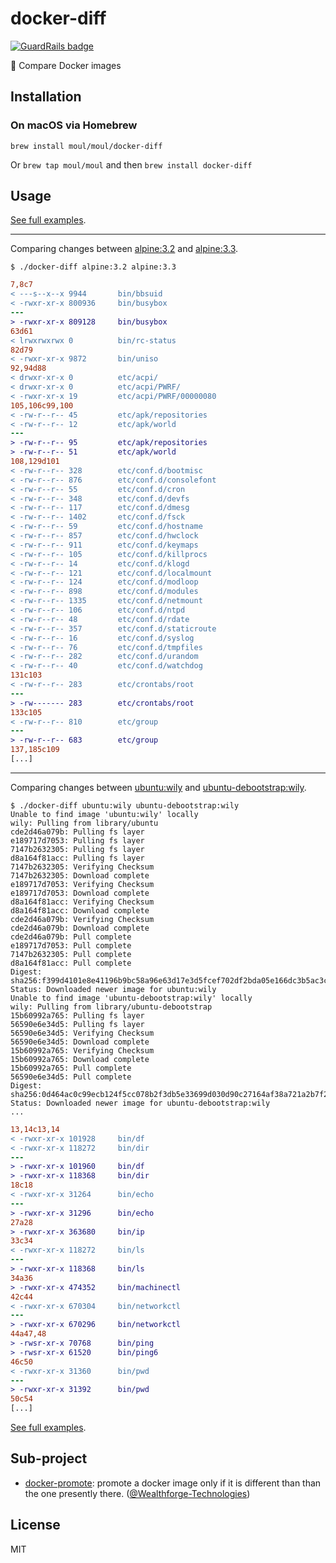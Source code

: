 # docker-diff

[![GuardRails badge](https://badges.production.guardrails.io/moul/docker-diff.svg)](https://www.guardrails.io)

:whale: Compare Docker images

## Installation

### On macOS via Homebrew

`brew install moul/moul/docker-diff`

Or `brew tap moul/moul` and then `brew install docker-diff`

## Usage

[See full examples](./examples).

---

Comparing changes between [alpine:3.2](https://hub.docker.com/r/library/alpine/) and [alpine:3.3](https://hub.docker.com/r/library/alpine/).

```console
$ ./docker-diff alpine:3.2 alpine:3.3
```

```diff
7,8c7
< ---s--x--x 9944       bin/bbsuid
< -rwxr-xr-x 800936     bin/busybox
---
> -rwxr-xr-x 809128     bin/busybox
63d61
< lrwxrwxrwx 0          bin/rc-status
82d79
< -rwxr-xr-x 9872       bin/uniso
92,94d88
< drwxr-xr-x 0          etc/acpi/
< drwxr-xr-x 0          etc/acpi/PWRF/
< -rwxr-xr-x 19         etc/acpi/PWRF/00000080
105,106c99,100
< -rw-r--r-- 45         etc/apk/repositories
< -rw-r--r-- 12         etc/apk/world
---
> -rw-r--r-- 95         etc/apk/repositories
> -rw-r--r-- 51         etc/apk/world
108,129d101
< -rw-r--r-- 328        etc/conf.d/bootmisc
< -rw-r--r-- 876        etc/conf.d/consolefont
< -rw-r--r-- 55         etc/conf.d/cron
< -rw-r--r-- 348        etc/conf.d/devfs
< -rw-r--r-- 117        etc/conf.d/dmesg
< -rw-r--r-- 1402       etc/conf.d/fsck
< -rw-r--r-- 59         etc/conf.d/hostname
< -rw-r--r-- 857        etc/conf.d/hwclock
< -rw-r--r-- 911        etc/conf.d/keymaps
< -rw-r--r-- 105        etc/conf.d/killprocs
< -rw-r--r-- 14         etc/conf.d/klogd
< -rw-r--r-- 121        etc/conf.d/localmount
< -rw-r--r-- 124        etc/conf.d/modloop
< -rw-r--r-- 898        etc/conf.d/modules
< -rw-r--r-- 1335       etc/conf.d/netmount
< -rw-r--r-- 106        etc/conf.d/ntpd
< -rw-r--r-- 48         etc/conf.d/rdate
< -rw-r--r-- 357        etc/conf.d/staticroute
< -rw-r--r-- 16         etc/conf.d/syslog
< -rw-r--r-- 76         etc/conf.d/tmpfiles
< -rw-r--r-- 282        etc/conf.d/urandom
< -rw-r--r-- 40         etc/conf.d/watchdog
131c103
< -rw-r--r-- 283        etc/crontabs/root
---
> -rw------- 283        etc/crontabs/root
133c105
< -rw-r--r-- 810        etc/group
---
> -rw-r--r-- 683        etc/group
137,185c109
[...]
```

---

Comparing changes between [ubuntu:wily](https://hub.docker.com/r/library/ubuntu/) and [ubuntu-debootstrap:wily](https://hub.docker.com/r/library/ubuntu-debootstrap/).

```console
$ ./docker-diff ubuntu:wily ubuntu-debootstrap:wily
Unable to find image 'ubuntu:wily' locally
wily: Pulling from library/ubuntu
cde2d46a079b: Pulling fs layer
e189717d7053: Pulling fs layer
7147b2632305: Pulling fs layer
d8a164f81acc: Pulling fs layer
7147b2632305: Verifying Checksum
7147b2632305: Download complete
e189717d7053: Verifying Checksum
e189717d7053: Download complete
d8a164f81acc: Verifying Checksum
d8a164f81acc: Download complete
cde2d46a079b: Verifying Checksum
cde2d46a079b: Download complete
cde2d46a079b: Pull complete
e189717d7053: Pull complete
7147b2632305: Pull complete
d8a164f81acc: Pull complete
Digest: sha256:f399d4101e8e41196b9bc58a96e63d17e3d5fcef702df2bda05e166dc3b5ac3c
Status: Downloaded newer image for ubuntu:wily
Unable to find image 'ubuntu-debootstrap:wily' locally
wily: Pulling from library/ubuntu-debootstrap
15b60992a765: Pulling fs layer
56590e6e34d5: Pulling fs layer
56590e6e34d5: Verifying Checksum
56590e6e34d5: Download complete
15b60992a765: Verifying Checksum
15b60992a765: Download complete
15b60992a765: Pull complete
56590e6e34d5: Pull complete
Digest: sha256:0d464ac0c99ecb124f5cc078b2f3db5e33699d030d90c27164af38a721a2b7f2
Status: Downloaded newer image for ubuntu-debootstrap:wily
...
```

```diff
13,14c13,14
< -rwxr-xr-x 101928     bin/df
< -rwxr-xr-x 118272     bin/dir
---
> -rwxr-xr-x 101960     bin/df
> -rwxr-xr-x 118368     bin/dir
18c18
< -rwxr-xr-x 31264      bin/echo
---
> -rwxr-xr-x 31296      bin/echo
27a28
> -rwxr-xr-x 363680     bin/ip
33c34
< -rwxr-xr-x 118272     bin/ls
---
> -rwxr-xr-x 118368     bin/ls
34a36
> -rwxr-xr-x 474352     bin/machinectl
42c44
< -rwxr-xr-x 670304     bin/networkctl
---
> -rwxr-xr-x 670296     bin/networkctl
44a47,48
> -rwsr-xr-x 70768      bin/ping
> -rwsr-xr-x 61520      bin/ping6
46c50
< -rwxr-xr-x 31360      bin/pwd
---
> -rwxr-xr-x 31392      bin/pwd
50c54
[...]
```

[See full examples](./examples).

## Sub-project

* [docker-promote](https://github.com/Wealthforge-Technologies/docker-promote): promote a docker image only if it is different than than the one presently there. ([@Wealthforge-Technologies](https://github.com/Wealthforge-Technologies))

## License

MIT
